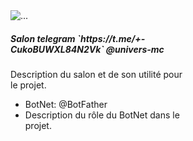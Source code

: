<div class="card" style="width: 18rem;">
  <img src="..." class="card-img-top" alt="...">
  <div class="card-body">
    <h5 class="card-title">Salon telegram `https://t.me/+-CukoBUWXL84N2Vk` @univers-mc</h5>
    <p class="card-text">Description du salon et de son utilité pour le projet.</p>
  </div>
  <ul class="list-group list-group-flush">
    <li class="list-group-item">BotNet: @BotFather</li>
    <li class="list-group-item">Description du rôle du BotNet dans le projet.</li>
  </ul>
</div>
